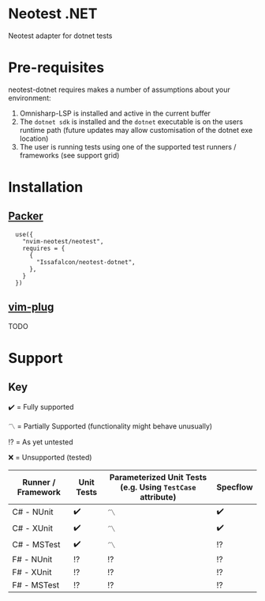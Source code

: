 # Neotest .NET

Neotest adapter for dotnet tests

# Pre-requisites

neotest-dotnet requires makes a number of assumptions about your environment:

1. Omnisharp-LSP is installed and active in the current buffer
2. The `dotnet sdk` is installed and the `dotnet` executable is on the users runtime path (future updates may allow customisation of the dotnet exe location)
3. The user is running tests using one of the supported test runners / frameworks (see support grid)

# Installation

## [Packer](https://github.com/wbthomason/packer.nvim)

```
  use({
    "nvim-neotest/neotest",
    requires = {
      {
        "Issafalcon/neotest-dotnet",
      },
    }
  })
```

## [vim-plug](https://github.com/junegunn/vim-plug)

TODO

# Support

## Key

:heavy_check_mark: = Fully supported

:part_alternation_mark: = Partially Supported (functionality might behave unusually)

:interrobang: = As yet untested

:x: = Unsupported (tested)

| Runner / Framework | Unit Tests         | Parameterized Unit Tests (e.g. Using `TestCase` attribute) | Specflow           |
| ------------------ | ------------------ | ---------------------------------------------------------- | ------------------ |
| C# - NUnit         | :heavy_check_mark: | :part_alternation_mark:                                    | :heavy_check_mark: |
| C# - XUnit         | :heavy_check_mark: | :part_alternation_mark:                                    | :heavy_check_mark: |
| C# - MSTest        | :heavy_check_mark: | :part_alternation_mark:                                    | :interrobang:      |
| F# - NUnit         | :interrobang:      | :interrobang:                                              | :interrobang:      |
| F# - XUnit         | :interrobang:      | :interrobang:                                              | :interrobang:      |
| F# - MSTest        | :interrobang:      | :interrobang:                                              | :interrobang:      |

